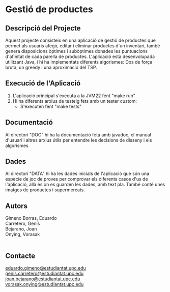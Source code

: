# Gestió de productes

## Descripció del Projecte

Aquest projecte consisteix en una aplicació de gestió de productes que permet als usuaris afegir, editar i eliminar productes d'un inventari, també genera disposicions òptimes i subòptimes donades les puntuacions d'afinitat de cada parella de productes. L'aplicació està desenvolupada utilitzant Java, i hi ha implementats diferents algorismes: Dos de força bruta, un greedy i una aproximació del TSP.

## Execució de l'Aplicació
1. L'aplicació principal s'executa a la JVM22 fent "make run"
2. Hi ha diferents arxius de testeig fets amb un tester custom:
    - S'executen fent "make tests"

## Documentació
Al directori "DOC" hi ha la documentació feta amb javadoc, el manual d'usuari i altres arxius útils per entendre les decisions de disseny i els algorismes

## Dades
Al directori "DATA" hi ha les dades inicials de l'aplicació que són una espècie de joc de proves per comprovar els diferents casos d'us de l'aplicació, allà és on es guarden les dades, amb text pla. També conté unes imatges de productes i supermercats.

## Autors

Gimeno Borras, Eduardo<br>
Carretero, Genís<br>
Bejarano, Joan<br>
Onying, Vorasak<br>
<br>

## Contacte

eduardo.gimeno@estudiantat.upc.edu<br>
genis.carretero@estudiantat.upc.edu<br>
joan.bejarano@estudiantat.upc.edu<br>
vorasak.onying@estudiantat.upc.edu<br>
<br>
